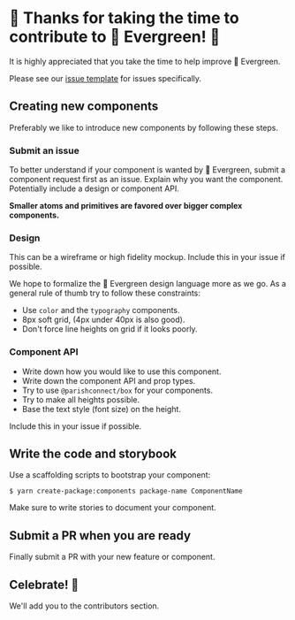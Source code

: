 # 🎉 Thanks for taking the time to contribute to 🌲 Evergreen! 🎉

It is highly appreciated that you take the time to help improve 🌲 Evergreen.

Please see our [issue template](ISSUE_TEMPLATE.md) for issues specifically.

## Creating new components

Preferably we like to introduce new components by following these steps.

### Submit an issue

To better understand if your component is wanted by 🌲 Evergreen,
submit a component request first as an issue.
Explain why you want the component.
Potentially include a design or component API.

**Smaller atoms and primitives are favored over bigger complex components.**

### Design

This can be a wireframe or high fidelity mockup.
Include this in your issue if possible.

We hope to formalize the 🌲 Evergreen design language more as we go.
As a general rule of thumb try to follow these constraints:

* Use `color` and the `typography` components.
* 8px soft grid, (4px under 40px is also good).
* Don't force line heights on grid if it looks poorly.

### Component API

* Write down how you would like to use this component.
* Write down the component API and prop types.
* Try to use `@parishconnect/box` for your components.
* Try to make all heights possible.
* Base the text style (font size) on the height.

Include this in your issue if possible.

## Write the code and storybook

Use a scaffolding scripts to bootstrap your component:

```
$ yarn create-package:components package-name ComponentName
```

Make sure to write stories to document your component.

## Submit a PR when you are ready

Finally submit a PR with your new feature or component.

## Celebrate! 🎉

We'll add you to the contributors section.
